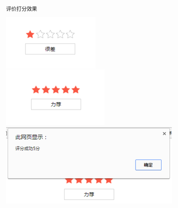 评价打分效果    

![image](https://github.com/tagei/pingfen/raw/master/pingfen/images/QQ图片20161210150420.png)    
![image](https://github.com/tagei/pingfen/raw/master/pingfen/images/QQ图片20161210150449.png)       
![image](https://github.com/tagei/pingfen/raw/master/pingfen/images/QQ图片20161210150508.png)    

